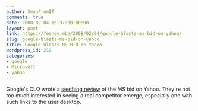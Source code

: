 ```yaml
---
author: SeanFromIT
comments: true
date: 2008-02-04 15:37:00+00:00
layout: post
link: https://feeney.mba/2008/02/04/google-blasts-ms-bid-on-yahoo/
slug: google-blasts-ms-bid-on-yahoo
title: Google Blasts MS Bid on Yahoo
wordpress_id: 212
categories:
- google
- Microsoft
- yahoo
---
```


Google's CLO wrote a [seething review](http://googleblog.blogspot.com/2008/02/yahoo-and-future-of-internet.html) of the MS bid on Yahoo. They're not too much interested in seeing a real competitor emerge, especially one with such links to the user desktop.
